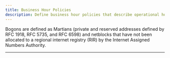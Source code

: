 ```yaml
---
title: Business Hour Policies
description: Define business hour policies that describe operational hours for branches and sites.
---
```


Bogons are defined as Martians (private and reserved addresses defined by RFC 1918, RFC 5735, and RFC 6598) and netblocks that have not been allocated to a regional internet registry (RIR) by the Internet Assigned Numbers Authority.

---